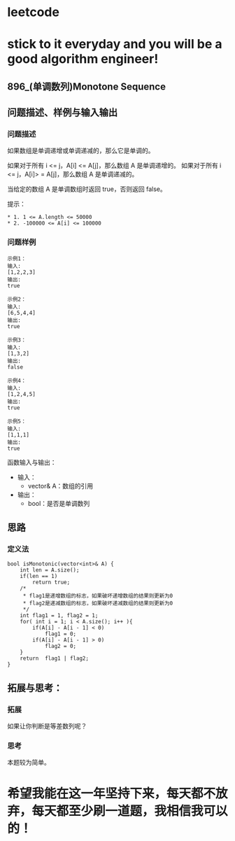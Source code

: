 # leetcode
# stick to it everyday and you will be a good algorithm engineer!
## 896_(单调数列)Monotone Sequence
## 问题描述、样例与输入输出

### 问题描述

如果数组是单调递增或单调递减的，那么它是单调的。

如果对于所有 i <= j，A[i] <= A[j]，那么数组 A 是单调递增的。 如果对于所有 i <= j，A[i]> = A[j]，那么数组 A 是单调递减的。

当给定的数组 A 是单调数组时返回 true，否则返回 false。

提示：

	* 1. 1 <= A.length <= 50000
	* 2. -100000 <= A[i] <= 100000

### 问题样例

	示例1：
	输入:
	[1,2,2,3]
	输出:
	true
	
	示例2：
	输入:
	[6,5,4,4]
	输出:
	true
	
	示例3：
	输入:
	[1,3,2]
	输出:
	false
	
	示例4：
	输入:
	[1,2,4,5]
	输出:
	true
	
	示例5：
	输入:
	[1,1,1]
	输出:
	true
	

函数输入与输出：
* 输入：
	* vector<int>& A：数组的引用
* 输出：
	* bool：是否是单调数列

## 思路			
### 定义法
	
	bool isMonotonic(vector<int>& A) {
        int len = A.size();
        if(len == 1)
            return true;
        /*
         * flag1是递增数组的标志，如果破坏递增数组的结果则更新为0
         * flag2是递减数组的标志，如果破坏递减数组的结果则更新为0
         */
        int flag1 = 1, flag2 = 1;
        for( int i = 1; i < A.size(); i++ ){
            if(A[i] - A[i - 1] < 0)
                flag1 = 0;
            if(A[i] - A[i - 1] > 0)
                flag2 = 0;
        }
        return  flag1 | flag2;
    }
	
## 拓展与思考：
### 拓展
如果让你判断是等差数列呢？
### 思考
本题较为简单。
	  
# 希望我能在这一年坚持下来，每天都不放弃，每天都至少刷一道题，我相信我可以的！
